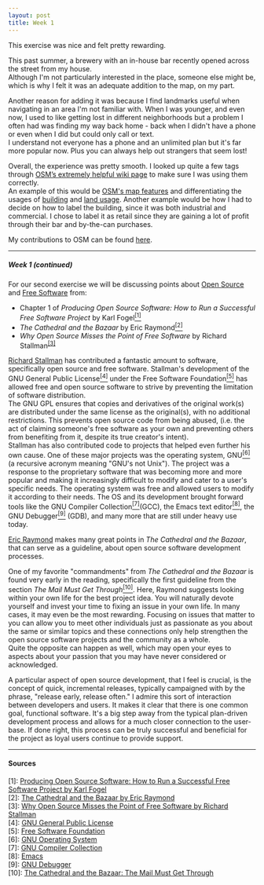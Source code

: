 ```yaml
---
layout: post
title: Week 1
---
```


This exercise was nice and felt pretty rewarding.  

This past summer, a brewery with an in-house bar recently opened across the street from my house.  
Although I'm not particularly interested in the place, someone else might be, which is why I felt it was an adequate addition to the map, on my part.  

Another reason for adding it was because I find landmarks useful when navigating in an area I'm not familiar with. When I was younger, and even now, I used to like getting lost in different neighborhoods but a problem I often had was finding my way back home - back when I didn't have a phone or even when I did but could only call or text.  
I understand not everyone has a phone and an unlimited plan but it's far more popular now. Plus you can always help out strangers that seem lost!  

Overall, the experience was pretty smooth. I looked up quite a few tags through [OSM’s extremely helpful wiki page](https://wiki.openstreetmap.org/wiki/Main_Page) to make sure I was using them correctly.  
An example of this would be [OSM's map features](https://wiki.openstreetmap.org/wiki/Map_Features#Building) and differentiating the usages of [building](https://wiki.openstreetmap.org/wiki/Buildings) and [land usage](https://wiki.openstreetmap.org/wiki/Key:landuse).
Another example would be how I had to decide on how to label the building, since it was both industrial and commercial. I chose to label it as retail since they are gaining a lot of profit through their bar and by-the-can purchases.  

My contributions to OSM can be found [here](https://www.openstreetmap.org/user/DanielMateo/history).

---

##### Week 1 *(continued)*

For our second exercise we will be discussing points about [Open Source](https://en.wikipedia.org/wiki/Open-source_software_movement) and [Free Software](https://en.wikipedia.org/wiki/Free_software_movement) from:
- Chapter 1 of *Producing Open Source Software: How to Run a Successful Free Software Project* by Karl Fogel[<sup>[1]</sup>](#one)  
- *The Cathedral and the Bazaar* by Eric Raymond[<sup>[2]</sup>](#two)  
- *Why Open Source Misses the Point of Free Software* by Richard Stallman<sup>[[3]](#three)</sup>  

[Richard Stallman](https://stallman.org/) has contributed a fantastic amount to software, specifically open source and free software. Stallman's development of the GNU General Public License[<sup>[4]</sup>](#four) under the Free Software Foundation[<sup>[5]</sup>](#five) has allowed free and open source software to strive by preventing the limitation of software distribution.  
The GNU GPL ensures that copies and derivatives of the original work(s) are distributed under the same license as the original(s), with no additional restrictions. This prevents open source code from being abused, (i.e. the act of claiming someone's free software as your own and preventing others from benefiting from it, despite its true creator's intent).  
Stallman has also contributed code to projects that helped even further his own cause. One of these major projects was the operating system, GNU[<sup>[6]</sup>](#six) (a recursive acronym meaning "GNU's not Unix"). The project was a response to the proprietary software that was becoming more and more popular and making it increasingly difficult to modify and cater to a user's specific needs. The operating system was free and allowed users to modify it according to their needs. The OS and its development brought forward tools like the GNU Compiler Collection[<sup>[7]</sup>](#seven)(GCC), the Emacs text editor[<sup>[8]</sup>](#eight), the GNU Debugger[<sup>[9]</sup>](#nine) (GDB), and many more that are still under heavy use today.  

[Eric Raymond](https://en.wikipedia.org/wiki/Eric_S._Raymond) makes many great points in *The Cathedral and the Bazaar*, that can serve as a guideline, about open source software development processes.  

One of my favorite "commandments" from *The Cathedral and the Bazaar* is found very early in the reading, specifically the first guideline from the section *The Mail Must Get Through*[<sup>[10]</sup>](#ten).  Here, Raymond suggests looking within your own life for the best project idea. You will naturally devote yourself and invest your time to fixing an issue in your own life. In many cases, it may even be the most rewarding. Focusing on issues that matter to you can allow you to meet other individuals just as passionate as you about the same or similar topics and these connections only help strengthen the open source software projects and the community as a whole.  
Quite the opposite can happen as well, which may open your eyes to aspects about your passion that you may have never considered or acknowledged.  

A particular aspect of open source development, that I feel is crucial, is the concept of quick, incremental releases, typically campaigned with by the phrase, "release early, release often." I admire this sort of interaction between developers and users. It makes it clear that there is one common goal, functional software. It's a big step away from the typical plan-driven development process and allows for a much closer connection to the user-base. If done right, this process can be truly successful and beneficial for the project as loyal users continue to provide support.   

---
#### Sources
<a name="one">[1]</a>: [Producing Open Source Software: How to Run a Successful Free Software Project by Karl Fogel](http://producingoss.com/)  
<a name="two">[2]</a>: [The Cathedral and the Bazaar by Eric Raymond](http://www.catb.org/~esr/writings/cathedral-bazaar/cathedral-bazaar/index.html)  
<a name="three">[3]</a>: [Why Open Source Misses the Point of Free Software by Richard Stallman](https://www.gnu.org/philosophy/open-source-misses-the-point.html)  
<a name="four">[4]</a>: [GNU General Public License](https://www.gnu.org/licenses/gpl.html)  
<a name="five">[5]</a>: [Free Software Foundation](https://www.fsf.org/about/)  
<a name="six">[6]</a>: [GNU Operating System](https://www.gnu.org/home.en.html)  
<a name="seven">[7]</a>: [GNU Compiler Collection](https://gcc.gnu.org/)  
<a name="eights">[8]</a>: [Emacs](https://www.gnu.org/software/emacs/)  
<a name="nine">[9]</a>: [GNU Debugger](https://www.gnu.org/software/gdb/)  
<a name="ten">[10]</a>: [The Cathedral and the Bazaar: The Mail Must Get Through
](http://www.catb.org/~esr/writings/cathedral-bazaar/cathedral-bazaar/ar01s02.html)  